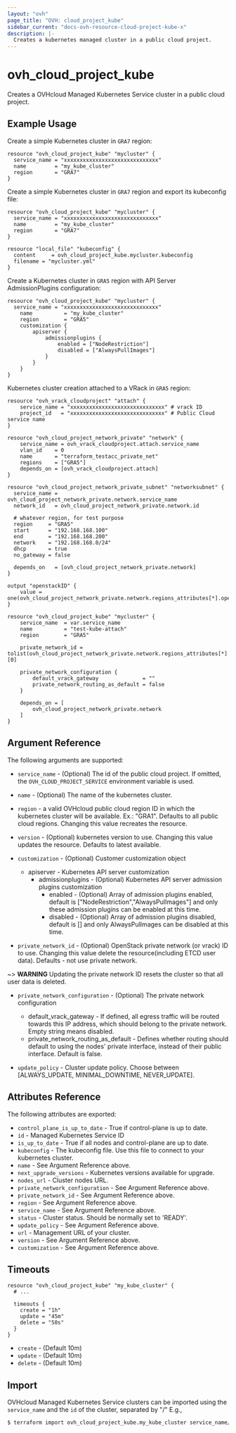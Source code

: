 ```yaml
---
layout: "ovh"
page_title: "OVH: cloud_project_kube"
sidebar_current: "docs-ovh-resource-cloud-project-kube-x"
description: |-
  Creates a kubernetes managed cluster in a public cloud project.
---
```


# ovh_cloud_project_kube

Creates a OVHcloud Managed Kubernetes Service cluster in a public cloud project.

## Example Usage

Create a simple Kubernetes cluster in `GRA7` region:

```hcl
resource "ovh_cloud_project_kube" "mycluster" {
  service_name = "xxxxxxxxxxxxxxxxxxxxxxxxxxxxxx"
  name         = "my_kube_cluster"
  region       = "GRA7"
}
```

Create a simple Kubernetes cluster in `GRA7` region and export its kubeconfig file:

```hcl
resource "ovh_cloud_project_kube" "mycluster" {
  service_name = "xxxxxxxxxxxxxxxxxxxxxxxxxxxxxx"
  name         = "my_kube_cluster"
  region       = "GRA7"
}

resource "local_file" "kubeconfig" {
  content     = ovh_cloud_project_kube.mycluster.kubeconfig
  filename = "mycluster.yml"
}
```

Create a Kubernetes cluster in `GRA5` region with API Server AdmissionPlugins configuration:

```hcl
resource "ovh_cloud_project_kube" "mycluster" {
  service_name = "xxxxxxxxxxxxxxxxxxxxxxxxxxxxxx"
	name          = "my_kube_cluster"
	region        = "GRA5"
	customization {
		apiserver {
			admissionplugins {
				enabled = ["NodeRestriction"]
				disabled = ["AlwaysPullImages"]
			}
		}
	}
}
```

Kubernetes cluster creation attached to a VRack in `GRA5` region:

```hcl
resource "ovh_vrack_cloudproject" "attach" {
	service_name = "xxxxxxxxxxxxxxxxxxxxxxxxxxxxxx" # vrack ID
	project_id   = "xxxxxxxxxxxxxxxxxxxxxxxxxxxxxx" # Public Cloud service name
}

resource "ovh_cloud_project_network_private" "network" {
	service_name = ovh_vrack_cloudproject.attach.service_name
	vlan_id    = 0
	name       = "terraform_testacc_private_net"
	regions    = ["GRA5"]
	depends_on = [ovh_vrack_cloudproject.attach]
}

resource "ovh_cloud_project_network_private_subnet" "networksubnet" {
  service_name = ovh_cloud_project_network_private.network.service_name
  network_id   = ovh_cloud_project_network_private.network.id

  # whatever region, for test purpose
  region     = "GRA5"
  start      = "192.168.168.100"
  end        = "192.168.168.200"
  network    = "192.168.168.0/24"
  dhcp       = true
  no_gateway = false

  depends_on   = [ovh_cloud_project_network_private.network]
}

output "openstackID" {
    value = one(ovh_cloud_project_network_private.network.regions_attributes[*].openstackid)
}

resource "ovh_cloud_project_kube" "mycluster" {
	service_name  = var.service_name
	name          = "test-kube-attach"
	region        = "GRA5"

	private_network_id = tolist(ovh_cloud_project_network_private.network.regions_attributes[*].openstackid)[0]
   
	private_network_configuration {
		default_vrack_gateway              = ""
		private_network_routing_as_default = false
	}

	depends_on = [
		ovh_cloud_project_network_private.network
	]
}
```

## Argument Reference

The following arguments are supported:

* `service_name` - (Optional) The id of the public cloud project. If omitted,
    the `OVH_CLOUD_PROJECT_SERVICE` environment variable is used.

* `name` - (Optional) The name of the kubernetes cluster.

* `region` - a valid OVHcloud public cloud region ID in which the kubernetes
   cluster will be available. Ex.: "GRA1". Defaults to all public cloud regions.
   Changing this value recreates the resource.

* `version` - (Optional) kubernetes version to use.
   Changing this value updates the resource. Defaults to latest available.

* `customization` - (Optional) Customer customization object
  * apiserver - Kubernetes API server customization
    * admissionplugins - (Optional) Kubernetes API server admission plugins customization
        * enabled - (Optional) Array of admission plugins enabled, default is ["NodeRestriction","AlwaysPulImages"] and only these admission plugins can be enabled at this time. 
        * disabled - (Optional) Array of admission plugins disabled, default is [] and only AlwaysPulImages can be disabled at this time.

* `private_network_id` - (Optional) OpenStack private network (or vrack) ID to use.
   Changing this value delete the resource(including ETCD user data). Defaults - not use private network.
   
~> __WARNING__ Updating the private network ID resets the cluster so that all user data is deleted.

* `private_network_configuration` - (Optional) The private network configuration
  * default_vrack_gateway - If defined, all egress traffic will be routed towards this IP address, which should belong to the private network. Empty string means disabled.
  * private_network_routing_as_default - Defines whether routing should default to using the nodes' private interface, instead of their public interface. Default is false.

* `update_policy` - Cluster update policy. Choose between [ALWAYS_UPDATE, MINIMAL_DOWNTIME, NEVER_UPDATE].

## Attributes Reference

The following attributes are exported:

* `control_plane_is_up_to_date` - True if control-plane is up to date.
* `id` - Managed Kubernetes Service ID
* `is_up_to_date` - True if all nodes and control-plane are up to date.
* `kubeconfig` - The kubeconfig file. Use this file to connect to your kubernetes cluster.
* `name` - See Argument Reference above.
* `next_upgrade_versions` - Kubernetes versions available for upgrade.
* `nodes_url` - Cluster nodes URL.
* `private_network_configuration` - See Argument Reference above.
* `private_network_id` - See Argument Reference above.
* `region` - See Argument Reference above.
* `service_name` - See Argument Reference above.
* `status` - Cluster status. Should be normally set to 'READY'.
* `update_policy` - See Argument Reference above.
* `url` - Management URL of your cluster.
* `version` - See Argument Reference above.
* `customization` - See Argument Reference above.

## Timeouts

```hcl
resource "ovh_cloud_project_kube" "my_kube_cluster" {
  # ...

  timeouts {
    create = "1h"
    update = "45m"
    delete = "50s"
  }
}
```
* `create` - (Default 10m)
* `update` - (Default 10m)
* `delete` - (Default 10m)

## Import

OVHcloud Managed Kubernetes Service clusters can be imported using the `service_name` and the `id` of the cluster, separated by "/" E.g.,

```bash
$ terraform import ovh_cloud_project_kube.my_kube_cluster service_name/kube_id
```
